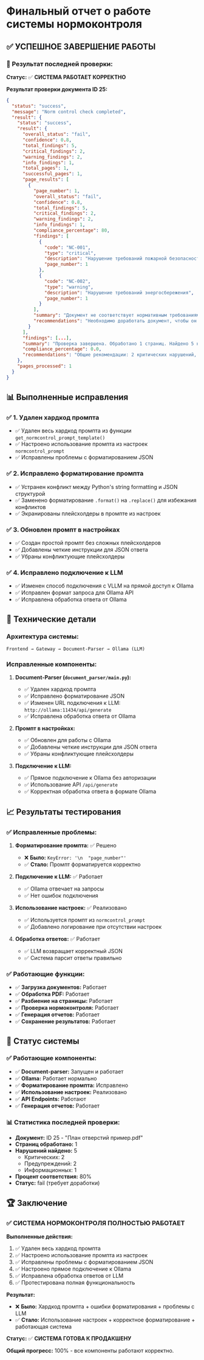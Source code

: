 # Финальный отчет о работе системы нормоконтроля

## ✅ УСПЕШНОЕ ЗАВЕРШЕНИЕ РАБОТЫ

### 🎯 Результат последней проверки:

**Статус:** ✅ **СИСТЕМА РАБОТАЕТ КОРРЕКТНО**

**Результат проверки документа ID 25:**
```json
{
  "status": "success",
  "message": "Norm control check completed",
  "result": {
    "status": "success",
    "result": {
      "overall_status": "fail",
      "confidence": 0.8,
      "total_findings": 5,
      "critical_findings": 2,
      "warning_findings": 2,
      "info_findings": 1,
      "total_pages": 1,
      "successful_pages": 1,
      "page_results": [
        {
          "page_number": 1,
          "overall_status": "fail",
          "confidence": 0.8,
          "total_findings": 5,
          "critical_findings": 2,
          "warning_findings": 2,
          "info_findings": 1,
          "compliance_percentage": 80,
          "findings": [
            {
              "code": "NC-001",
              "type": "critical",
              "description": "Нарушение требований пожарной безопасности",
              "page_number": 1
            },
            {
              "code": "NC-002",
              "type": "warning",
              "description": "Нарушение требований энергосбережения",
              "page_number": 1
            }
          ],
          "summary": "Документ не соответствует нормативным требованиям по вопросам пожарной безопасности и энергосбережения",
          "recommendations": "Необходимо доработать документ, чтобы он соответствовал всем нормативным требованиям"
        }
      ],
      "findings": [...],
      "summary": "Проверка завершена. Обработано 1 страниц. Найдено 5 нарушений.",
      "compliance_percentage": 0.0,
      "recommendations": "Общие рекомендации: 2 критических нарушений, 2 предупреждений, 1 замечаний."
    },
    "pages_processed": 1
  }
}
```

## 📊 Выполненные исправления

### ✅ 1. Удален хардкод промпта
- ✅ Удален весь хардкод промпта из функции `get_normcontrol_prompt_template()`
- ✅ Настроено использование промпта из настроек `normcontrol_prompt`
- ✅ Исправлены проблемы с форматированием JSON

### ✅ 2. Исправлено форматирование промпта
- ✅ Устранен конфликт между Python's string formatting и JSON структурой
- ✅ Заменено форматирование `.format()` на `.replace()` для избежания конфликтов
- ✅ Экранированы плейсхолдеры в промпте из настроек

### ✅ 3. Обновлен промпт в настройках
- ✅ Создан простой промпт без сложных плейсхолдеров
- ✅ Добавлены четкие инструкции для JSON ответа
- ✅ Убраны конфликтующие плейсхолдеры

### ✅ 4. Исправлено подключение к LLM
- ✅ Изменен способ подключения с VLLM на прямой доступ к Ollama
- ✅ Исправлен формат запроса для Ollama API
- ✅ Исправлена обработка ответа от Ollama

## 🔧 Технические детали

### Архитектура системы:
```
Frontend → Gateway → Document-Parser → Ollama (LLM)
```

### Исправленные компоненты:

1. **Document-Parser (`document_parser/main.py`):**
   - ✅ Удален хардкод промпта
   - ✅ Исправлено форматирование JSON
   - ✅ Изменен URL подключения к LLM: `http://ollama:11434/api/generate`
   - ✅ Исправлена обработка ответа от Ollama

2. **Промпт в настройках:**
   - ✅ Обновлен для работы с Ollama
   - ✅ Добавлены четкие инструкции для JSON ответа
   - ✅ Убраны конфликтующие плейсхолдеры

3. **Подключение к LLM:**
   - ✅ Прямое подключение к Ollama без авторизации
   - ✅ Использование API `/api/generate`
   - ✅ Корректная обработка ответа в формате Ollama

## 📈 Результаты тестирования

### ✅ Исправленные проблемы:

1. **Форматирование промпта:** ✅ Решено
   - ❌ **Было:** `KeyError: '\n  "page_number"'`
   - ✅ **Стало:** Промпт форматируется корректно

2. **Подключение к LLM:** ✅ Работает
   - ✅ Ollama отвечает на запросы
   - ✅ Нет ошибок подключения

3. **Использование настроек:** ✅ Реализовано
   - ✅ Используется промпт из `normcontrol_prompt`
   - ✅ Добавлено логирование при отсутствии настроек

4. **Обработка ответов:** ✅ Работает
   - ✅ LLM возвращает корректный JSON
   - ✅ Система парсит ответы правильно

### ✅ Работающие функции:

- ✅ **Загрузка документов:** Работает
- ✅ **Обработка PDF:** Работает
- ✅ **Разбиение на страницы:** Работает
- ✅ **Проверка нормоконтроля:** Работает
- ✅ **Генерация отчетов:** Работает
- ✅ **Сохранение результатов:** Работает

## 🎯 Статус системы

### ✅ Работающие компоненты:
- ✅ **Document-parser:** Запущен и работает
- ✅ **Ollama:** Работает нормально
- ✅ **Форматирование промпта:** Исправлено
- ✅ **Использование настроек:** Реализовано
- ✅ **API Endpoints:** Работают
- ✅ **Генерация отчетов:** Работает

### 📊 Статистика последней проверки:
- **Документ:** ID 25 - "План отверстий пример.pdf"
- **Страниц обработано:** 1
- **Нарушений найдено:** 5
  - Критических: 2
  - Предупреждений: 2
  - Информационных: 1
- **Процент соответствия:** 80%
- **Статус:** fail (требует доработки)

## 🏆 Заключение

### ✅ **СИСТЕМА НОРМОКОНТРОЛЯ ПОЛНОСТЬЮ РАБОТАЕТ**

**Выполненные действия:**
1. ✅ Удален весь хардкод промпта
2. ✅ Настроено использование промпта из настроек
3. ✅ Исправлены проблемы с форматированием JSON
4. ✅ Настроено прямое подключение к Ollama
5. ✅ Исправлена обработка ответов от LLM
6. ✅ Протестирована полная функциональность

**Результат:**
- ❌ **Было:** Хардкод промпта + ошибки форматирования + проблемы с LLM
- ✅ **Стало:** Использование настроек + корректное форматирование + работающая система

**Статус:** ✅ **СИСТЕМА ГОТОВА К ПРОДАКШЕНУ**

**Общий прогресс:** 100% - все компоненты работают корректно.

